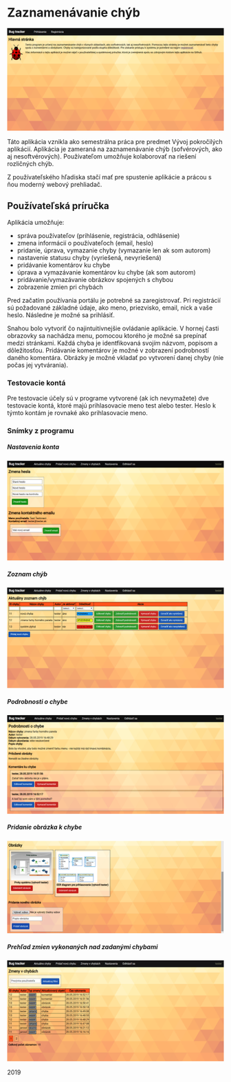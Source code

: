 # Zaznamenávanie chýb #

![Hlavná stránka](screenshoty/hlavna_stranka.png)

Táto aplikácia vznikla ako semestrálna práca pre predmet Vývoj pokročilých aplikácií.
Aplikácia je zameraná na zaznamenávanie chýb (sofvérových, ako aj nesoftvérových). Používateľom umožňuje kolaborovať
na riešení rozličných chýb.

Z používateľského hľadiska stačí mať pre spustenie aplikácie a prácou s ňou moderný webový prehliadač.

## Používateľská príručka ##

Aplikácia umožňuje:
- správa používateľov (prihlásenie, registrácia, odhlásenie)
- zmena informácií o používateľoch (email, heslo)
- pridanie, úprava, vymazanie chyby (vymazanie len ak som autorom)
- nastavenie statusu chyby (vyriešená, nevyriešená)
- pridávanie komentárov ku chybe
- úprava a vymazávanie komentárov ku chybe (ak som autorom)
- pridávanie/vymazávanie obrázkov spojených s chybou
- zobrazenie zmien pri chybách

Pred začatím používania portálu je potrebné sa zaregistrovať. Pri registrácií sú požadované základné
údaje, ako meno, priezvisko, email, nick a vaše heslo. Následne je možné sa prihlásiť.

Snahou bolo vytvoriť čo najintuitívnejšie ovládanie aplikácie. V hornej časti obrazovky sa nachádza menu, pomocou ktorého je možné sa prepínať medzi stránkami.
Každá chyba je identfikovaná svojím názvom, popisom a dôležitosťou.
Pridávanie komentárov je možné v zobrazení podrobností daného komentára. Obrázky je možné vkladať po vytvorení danej chyby (nie počas jej vytvárania).

### Testovacie kontá ###

Pre testovacie účely sú v programe vytvorené (ak ich nevymažete) dve testovacie kontá, ktoré majú prihlasovacie meno test alebo tester. Heslo k týmto kontám
je rovnaké ako prihlasovacie meno.

### Snímky z programu ###

##### Nastavenia konta #####
![Nastavenia konta](screenshoty/nastavenia.png)

##### Zoznam chýb #####
![Zoznam chýb](screenshoty/zoznam_chyb.png)

##### Podrobnosti o chybe #####
![Podrobnosti o chybe](screenshoty/podrobnosti_chyba.png)

##### Pridanie obrázka k chybe #####
![Pridanie obrázka k chybe](screenshoty/pridanie_obrazka.png)

##### Prehľad zmien vykonaných nad zadanými chybami #####
![Prehľad zmien vykonaných nad zadanými chybami](screenshoty/zmeny_chyby.png)

2019